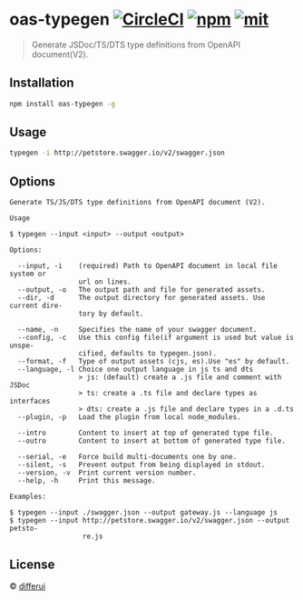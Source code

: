 oas-typegen [![CircleCI](https://img.shields.io/circleci/project/github/differui/oas-typegen/master.svg?style=flat-square)](https://circleci.com/gh/differui/oas-typegen) [![npm](https://img.shields.io/npm/v/oas-typegen.svg?style=flat-square)](https://www.npmjs.com/package/oas-typegen) [![mit](https://img.shields.io/npm/l/oas-typegen.svg?style=flat-square)](https://opensource.org/licenses/MIT)
=====

> Generate JSDoc/TS/DTS type definitions from OpenAPI document(V2).

## Installation

```bash
npm install oas-typegen -g
```

## Usage

```bash
typegen -i http://petstore.swagger.io/v2/swagger.json
```

## Options

```
Generate TS/JS/DTS type definitions from OpenAPI document (V2).

Usage

$ typegen --input <input> --output <output>

Options:

  --input, -i    (required) Path to OpenAPI document in local file system or
                 url on lines.
  --output, -o   The output path and file for generated assets.
  --dir, -d      The output directory for generated assets. Use current dire-
                 tory by default.

  --name, -n     Specifies the name of your swagger document.
  --config, -c   Use this config file(if argument is used but value is unspe-
                 cified, defaults to typegen.json).
  --format, -f   Type of output assets (cjs, es).Use "es" by default.
  --language, -l Choice one output language in js ts and dts
                 > js: (default) create a .js file and comment with JSDoc
                 > ts: create a .ts file and declare types as interfaces
                 > dts: create a .js file and declare types in a .d.ts
  --plugin, -p   Load the plugin from local node_modules.

  --intro        Content to insert at top of generated type file.
  --outro        Content to insert at bottom of generated type file.

  --serial, -e   Force build multi-documents one by one.
  --silent, -s   Prevent output from being displayed in stdout.
  --version, -v  Print current version number.
  --help, -h     Print this message.

Examples:

$ typegen --input ./swagger.json --output gateway.js --language js
$ typegen --input http://petstore.swagger.io/v2/swagger.json --output petsto-
                  re.js
```

## License

&copy; [differui](mailto:differui@gmail.com)
